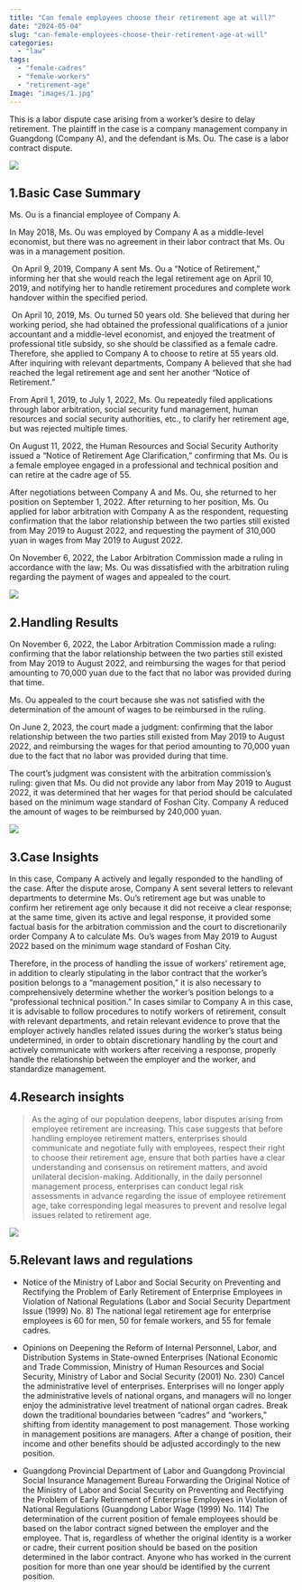 ```yaml
---
title: "Can female employees choose their retirement age at will?"
date: "2024-05-04"
slug: "can-female-employees-choose-their-retirement-age-at-will"
categories: 
  - "law"
tags: 
  - "female-cadres"
  - "female-workers"
  - "retirement-age"
Image: "images/1.jpg"
---
```


This is a labor dispute case arising from a worker’s desire to delay retirement. The plaintiff in the case is a company management company in Guangdong (Company A), and the defendant is Ms. Ou. The case is a labor contract dispute.

![](images/5.webp)

## 1.Basic Case Summary

Ms. Ou is a financial employee of Company A. 

In May 2018, Ms. Ou was employed by Company A as a middle-level economist, but there was no agreement in their labor contract that Ms. Ou was in a management position.

 On April 9, 2019, Company A sent Ms. Ou a “Notice of Retirement,” informing her that she would reach the legal retirement age on April 10, 2019, and notifying her to handle retirement procedures and complete work handover within the specified period.

 On April 10, 2019, Ms. Ou turned 50 years old. She believed that during her working period, she had obtained the professional qualifications of a junior accountant and a middle-level economist, and enjoyed the treatment of professional title subsidy, so she should be classified as a female cadre. Therefore, she applied to Company A to choose to retire at 55 years old. After inquiring with relevant departments, Company A believed that she had reached the legal retirement age and sent her another “Notice of Retirement.” 

From April 1, 2019, to July 1, 2022, Ms. Ou repeatedly filed applications through labor arbitration, social security fund management, human resources and social security authorities, etc., to clarify her retirement age, but was rejected multiple times. 

On August 11, 2022, the Human Resources and Social Security Authority issued a “Notice of Retirement Age Clarification,” confirming that Ms. Ou is a female employee engaged in a professional and technical position and can retire at the cadre age of 55. 

After negotiations between Company A and Ms. Ou, she returned to her position on September 1, 2022. After returning to her position, Ms. Ou applied for labor arbitration with Company A as the respondent, requesting confirmation that the labor relationship between the two parties still existed from May 2019 to August 2022, and requesting the payment of 310,000 yuan in wages from May 2019 to August 2022. 

On November 6, 2022, the Labor Arbitration Commission made a ruling in accordance with the law; Ms. Ou was dissatisfied with the arbitration ruling regarding the payment of wages and appealed to the court.

![](images/2.webp)

## 2.Handling Results

On November 6, 2022, the Labor Arbitration Commission made a ruling: confirming that the labor relationship between the two parties still existed from May 2019 to August 2022, and reimbursing the wages for that period amounting to 70,000 yuan due to the fact that no labor was provided during that time. 

Ms. Ou appealed to the court because she was not satisfied with the determination of the amount of wages to be reimbursed in the ruling. 

On June 2, 2023, the court made a judgment: confirming that the labor relationship between the two parties still existed from May 2019 to August 2022, and reimbursing the wages for that period amounting to 70,000 yuan due to the fact that no labor was provided during that time. 

The court’s judgment was consistent with the arbitration commission’s ruling: given that Ms. Ou did not provide any labor from May 2019 to August 2022, it was determined that her wages for that period should be calculated based on the minimum wage standard of Foshan City. Company A reduced the amount of wages to be reimbursed by 240,000 yuan.

![](images/3.webp)

## 3.Case Insights

In this case, Company A actively and legally responded to the handling of the case. After the dispute arose, Company A sent several letters to relevant departments to determine Ms. Ou’s retirement age but was unable to confirm her retirement age only because it did not receive a clear response; at the same time, given its active and legal response, it provided some factual basis for the arbitration commission and the court to discretionarily order Company A to calculate Ms. Ou’s wages from May 2019 to August 2022 based on the minimum wage standard of Foshan City. 

Therefore, in the process of handling the issue of workers’ retirement age, in addition to clearly stipulating in the labor contract that the worker’s position belongs to a “management position,” it is also necessary to comprehensively determine whether the worker’s position belongs to a “professional technical position.” In cases similar to Company A in this case, it is advisable to follow procedures to notify workers of retirement, consult with relevant departments, and retain relevant evidence to prove that the employer actively handles related issues during the worker’s status being undetermined, in order to obtain discretionary handling by the court and actively communicate with workers after receiving a response, properly handle the relationship between the employer and the worker, and standardize management.

## 4.Research insights

> As the aging of our population deepens, labor disputes arising from employee retirement are increasing. This case suggests that before handling employee retirement matters, enterprises should communicate and negotiate fully with employees, respect their right to choose their retirement age, ensure that both parties have a clear understanding and consensus on retirement matters, and avoid unilateral decision-making. Additionally, in the daily personnel management process, enterprises can conduct legal risk assessments in advance regarding the issue of employee retirement age, take corresponding legal measures to prevent and resolve legal issues related to retirement age.

![](images/4.jpg)

## 5.Relevant laws and regulations

- Notice of the Ministry of Labor and Social Security on Preventing and Rectifying the Problem of Early Retirement of Enterprise Employees in Violation of National Regulations (Labor and Social Security Department Issue (1999) No. 8) The national legal retirement age for enterprise employees is 60 for men, 50 for female workers, and 55 for female cadres.

- Opinions on Deepening the Reform of Internal Personnel, Labor, and Distribution Systems in State-owned Enterprises (National Economic and Trade Commission, Ministry of Human Resources and Social Security, Ministry of Labor and Social Security (2001) No. 230) Cancel the administrative level of enterprises. Enterprises will no longer apply the administrative levels of national organs, and managers will no longer enjoy the administrative level treatment of national organ cadres. Break down the traditional boundaries between “cadres” and “workers,” shifting from identity management to post management. Those working in management positions are managers. After a change of position, their income and other benefits should be adjusted accordingly to the new position.

- Guangdong Provincial Department of Labor and Guangdong Provincial Social Insurance Management Bureau Forwarding the Original Notice of the Ministry of Labor and Social Security on Preventing and Rectifying the Problem of Early Retirement of Enterprise Employees in Violation of National Regulations (Guangdong Labor Wage (1999) No. 114) The determination of the current position of female employees should be based on the labor contract signed between the employer and the employee. That is, regardless of whether the original identity is a worker or cadre, their current position should be based on the position determined in the labor contract. Anyone who has worked in the current position for more than one year should be identified by the current position.
